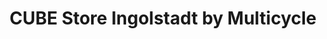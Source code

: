 ---
title: "CUBE Store Ingolstadt by Multicycle"
url: /ingolstadt/cube-store-ingolstadt-by-multicycle/
shop: Fahrrad
---